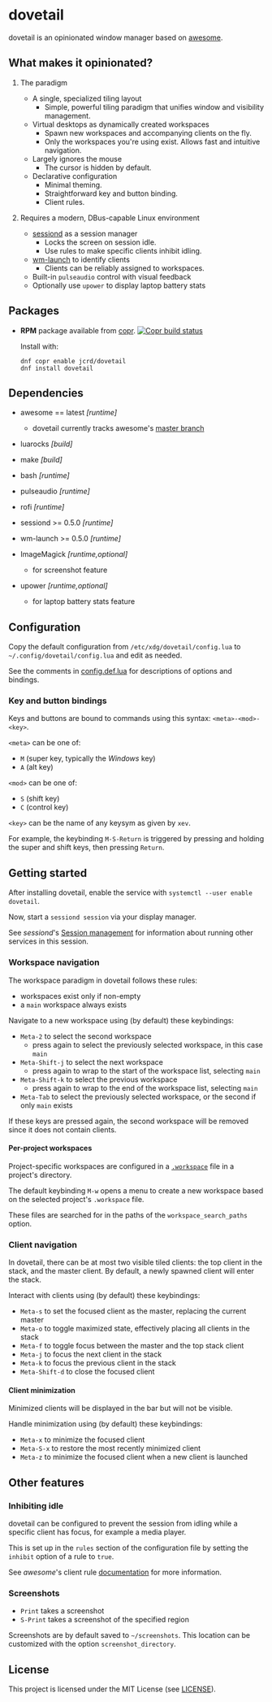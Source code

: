 # dovetail

dovetail is an opinionated window manager based on
[awesome](https://awesomewm.org/).

## What makes it opinionated?

1. The paradigm
    * A single, specialized tiling layout
        * Simple, powerful tiling paradigm that unifies window and visibility management.
    * Virtual desktops as dynamically created workspaces
        * Spawn new workspaces and accompanying clients on the fly.
        * Only the workspaces you're using exist. Allows fast and intuitive navigation.
    * Largely ignores the mouse
        * The cursor is hidden by default.
    * Declarative configuration
        * Minimal theming.
        * Straightforward key and button binding.
        * Client rules.

2. Requires a modern, DBus-capable Linux environment
    * [sessiond][sessiond] as a session manager
        * Locks the screen on session idle.
        * Use rules to make specific clients inhibit idling.
    * [wm-launch][wm-launch] to identify clients
        * Clients can be reliably assigned to workspaces.
    * Built-in `pulseaudio` control with visual feedback
    * Optionally use `upower` to display laptop battery stats

[sessiond]: https://sessiond.org/
[wm-launch]: https://github.com/jcrd/wm-launch

## Packages

* **RPM** package available from [copr][copr]. [![Copr build status](https://copr.fedorainfracloud.org/coprs/jcrd/dovetail/package/dovetail/status_image/last_build.png)](https://copr.fedorainfracloud.org/coprs/jcrd/dovetail/package/dovetail/)

  Install with:
  ```
  dnf copr enable jcrd/dovetail
  dnf install dovetail
  ```

[copr]: https://copr.fedorainfracloud.org/coprs/jcrd/dovetail/

## Dependencies

* awesome == latest *[runtime]*
    * dovetail currently tracks awesome's [master branch][master]
* luarocks *[build]*
* make *[build]*
* bash *[runtime]*
* pulseaudio *[runtime]*
* rofi *[runtime]*
* sessiond >= 0.5.0 *[runtime]*
* wm-launch >= 0.5.0 *[runtime]*

* ImageMagick *[runtime,optional]*
    * for screenshot feature
* upower *[runtime,optional]*
    * for laptop battery stats feature

[master]: https://github.com/awesomeWM/awesome

## Configuration

Copy the default configuration from `/etc/xdg/dovetail/config.lua` to
`~/.config/dovetail/config.lua` and edit as needed.

See the comments in [config.def.lua](config.def.lua) for descriptions of
options and bindings.

### Key and button bindings

Keys and buttons are bound to commands using this syntax: `<meta>-<mod>-<key>`.

`<meta>` can be one of:
  * `M` (super key, typically the *Windows* key)
  * `A` (alt key)

`<mod>` can be one of:
  * `S` (shift key)
  * `C` (control key)

`<key>` can be the name of any keysym as given by `xev`.

For example, the keybinding `M-S-Return` is triggered by pressing and holding
the super and shift keys, then pressing `Return`.

## Getting started

After installing dovetail, enable the service with
`systemctl --user enable dovetail`.

Now, start a `sessiond session` via your display manager.

See *sessiond*'s [Session management][management] for information about running
other services in this session.

[management]: https://sessiond.org/session-management/#running-services

### Workspace navigation

The workspace paradigm in dovetail follows these rules:
* workspaces exist only if non-empty
* a `main` workspace always exists

Navigate to a new workspace using (by default) these keybindings:

* `Meta-2` to select the second workspace
    * press again to select the previously selected workspace, in this case
      `main`
* `Meta-Shift-j` to select the next workspace
    * press again to wrap to the start of the workspace list, selecting `main`
* `Meta-Shift-k` to select the previous workspace
    * press again to wrap to the end of the workspace list, selecting `main`
* `Meta-Tab` to select the previously selected workspace, or the second if
  only `main` exists

If these keys are pressed again, the second workspace will be removed since it
does not contain clients.

#### Per-project workspaces

Project-specific workspaces are configured in a [`.workspace`][workspace-files]
file in a project's directory.

The default keybinding `M-w` opens a menu to create a new workspace based on the
selected project's `.workspace` file.

These files are searched for in the paths of the `workspace_search_paths`
option.

[workspace-files]: https://github.com/jcrd/wm-launch#workspace-files

### Client navigation

In dovetail, there can be at most two visible tiled clients: the top client in
the stack, and the master client. By default, a newly spawned client will enter
the stack.

Interact with clients using (by default) these keybindings:

* `Meta-s` to set the focused client as the master, replacing the current
  master
* `Meta-o` to toggle maximized state, effectively placing all clients in the
  stack
* `Meta-f` to toggle focus between the master and the top stack client
* `Meta-j` to focus the next client in the stack
* `Meta-k` to focus the previous client in the stack
* `Meta-Shift-d` to close the focused client

#### Client minimization

Minimized clients will be displayed in the bar but will not be visible.

Handle minimization using (by default) these keybindings:

* `Meta-x` to minimize the focused client
* `Meta-S-x` to restore the most recently minimized client
* `Meta-z` to minimize the focused client when a new client is launched

## Other features

### Inhibiting idle

dovetail can be configured to prevent the session from idling while a specific
client has focus, for example a media player.

This is set up in the `rules` section of the configuration file by setting
the `inhibit` option of a rule to `true`.

See *awesome*'s client rule [documentation][rule-docs] for more information.

[rule-docs]: https://awesomewm.org/apidoc/declarative_rules/ruled.client.html

### Screenshots

* `Print` takes a screenshot
* `S-Print` takes a screenshot of the specified region

Screenshots are by default saved to `~/screenshots`. This location can be
customized with the option `screenshot_directory`.

## License

This project is licensed under the MIT License (see [LICENSE](LICENSE)).
